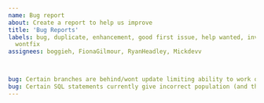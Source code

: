 ```yaml
---
name: Bug report
about: Create a report to help us improve
title: 'Bug Reports'
labels: bug, duplicate, enhancement, good first issue, help wanted, invalid, question,
  wontfix
assignees: boggieh, FionaGilmour, RyanHeadley, Mickdevv



bug: Certain branches are behind/wont update limiting ability to work on different branches for different features.
bug: Certain SQL statements currently give incorrect population (and therefore percentage) results
---
```



